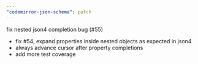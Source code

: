 ```yaml
---
"codemirror-json-schema": patch
---
```


fix nested json4 completion bug (#55)

- fix #54, expand properties inside nested objects as expected in json4
- always advance cursor after property completions
- add more test coverage
